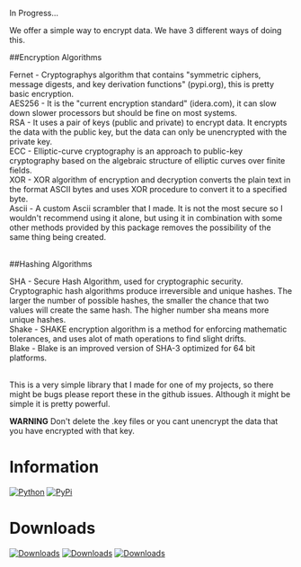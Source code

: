 In Progress...


We offer a simple way to encrypt data. We have 3 different ways of doing this.<br />

##Encryption Algorithms

Fernet - Cryptographys algorithm that contains "symmetric ciphers, message digests, and key derivation functions" (pypi.org), this is pretty basic encryption.<br />
AES256 - It is the "current encryption standard" (idera.com), it can slow down slower processors but should be fine on most systems.<br />
RSA - It uses a pair of keys (public and private) to encrypt data. It encrypts the data with the public key, but the data can only be unencrypted with the private key.<br />
ECC - Elliptic-curve cryptography is an approach to public-key cryptography based on the algebraic structure of elliptic curves over finite fields.<br />
XOR - XOR algorithm of encryption and decryption converts the plain text in the format ASCII bytes and uses XOR procedure to convert it to a specified byte.<br />
Ascii - A custom Ascii scrambler that I made. It is not the most secure so I wouldn't recommend using it alone, but using it in combination with some other methods provided by this package removes the possibility of the same thing being created.<br /><br />

##Hashing Algorithms

SHA - Secure Hash Algorithm, used for cryptographic security. Cryptographic hash algorithms produce irreversible and unique hashes. The larger the number of possible hashes, the smaller the chance that two values will create the same hash. The higher number sha means more unique hashes.<br />
Shake - SHAKE encryption algorithm is a method for enforcing mathematic tolerances, and uses alot of math operations to find slight drifts.<br />
Blake - Blake is an improved version of SHA-3 optimized for 64 bit platforms.<br /><br />

This is a very simple library that I made for one of my projects, so there might be bugs please report these in the github issues. Although it might be simple it is pretty powerful.<br />

**WARNING** Don't delete the .key files or you cant unencrypt the data that you have encrypted with that key.<br />

# Information

[![Python](https://img.shields.io/pypi/pyversions/easyencryption.svg)](https://pypi.python.org/pypi/easyencryption)
[![PyPi](https://img.shields.io/pypi/v/easyencryption.svg)](https://pypi.org/project/easyencryption)

# Downloads

[![Downloads](https://pepy.tech/badge/easyencryption)](https://pepy.tech/project/easyencryption)
[![Downloads](https://pepy.tech/badge/easyencryption/month)](https://pepy.tech/project/easyencryption)
[![Downloads](https://pepy.tech/badge/easyencryption/week)](https://pepy.tech/project/easyencryption)